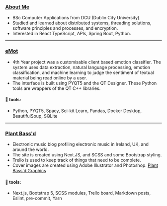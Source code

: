 ### [About Me](https://www.linkedin.com/in/michaelssavage)

- BSc Computer Applications from DCU (Dublin City University). 
- Studied and learned about distributed systems, threading solutions, software principles and processes, and encryption.
- Interested in React TypeScript, APIs, Spring Boot, Python.

---

### [eMot](https://github.com/michaelssavage/eMot)
- 4th Year project was a customisable client based emotion classifier. The system uses data extraction, natural language processing, emotion classification, and machine learning to judge the sentiment of textual material being read online by a user.
- The interface is built using PYQT5 and the QT Designer. These Python tools are wrappers of the QT C++ libraries. 

#### 🔨 tools:  
- Python, PYQT5, Spacy, Sci-kit Learn, Pandas, Docker Desktop, BeautifulSoup, SQLite

---

### [Plant Bass'd](https://github.com/michaelssavage/plantbassd)
- Electronic music blog profiling electronic music in Ireland, UK, and around the world.
- The site is created using Next.JS, and SCSS and some Bootstrap styling.
- Trello is used to keep track of things that need to be complete.
- Cover images are created using Adobe Illustrator and Photoshop. [Plant Bass'd Graphics](https://github.com/michaelssavage/plantbassd-graphics)

#### 🔨 tools:  
- Next.js, Bootstrap 5, SCSS modules, Trello board, Markdown posts, Eslint, pre-commit, Yarn
